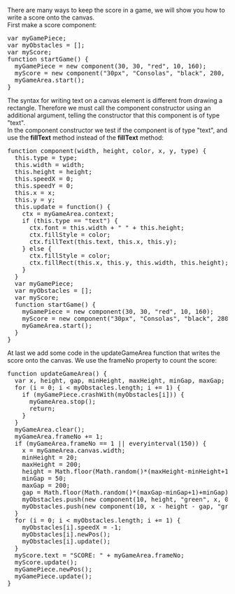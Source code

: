 There are many ways to keep the score in a game, we will show you how to write a score onto the canvas.
<br>
First make a score component:
<pre>
var myGamePiece;
var myObstacles = [];
var myScore;
function startGame() {
  myGamePiece = new component(30, 30, "red", 10, 160);
  myScore = new component("30px", "Consolas", "black", 280, 40, "text");
  myGameArea.start();
}
</pre>
The syntax for writing text on a canvas element is different from drawing a rectangle. Therefore we must call the component constructor using an additional argument, telling the constructor that this component is of type "text".
<br>
In the component constructor we test if the component is of type "text", and use the <b>fillText</b> method instead of the <b>fillText</b> method:
<pre>
function component(width, height, color, x, y, type) {
  this.type = type;
  this.width = width;
  this.height = height;
  this.speedX = 0;
  this.speedY = 0;
  this.x = x;
  this.y = y;
  this.update = function() {
    ctx = myGameArea.context;
    if (this.type == "text") {
      ctx.font = this.width + " " + this.height;
      ctx.fillStyle = color;
      ctx.fillText(this.text, this.x, this.y);
    } else {
      ctx.fillStyle = color;
      ctx.fillRect(this.x, this.y, this.width, this.height);
    }
  }
  var myGamePiece;
  var myObstacles = [];
  var myScore;
  function startGame() {
    myGamePiece = new component(30, 30, "red", 10, 160);
    myScore = new component("30px", "Consolas", "black", 280, 40, "text");
    myGameArea.start();
  }
}
</pre>
At last we add some code in the updateGameArea function that writes the score onto the canvas. We use the frameNo property to count the score:
<pre>
function updateGameArea() {
  var x, height, gap, minHeight, maxHeight, minGap, maxGap;
  for (i = 0; i < myObstacles.length; i += 1) {
    if (myGamePiece.crashWith(myObstacles[i])) {
      myGameArea.stop();
      return;
    }
  }
  myGameArea.clear();
  myGameArea.frameNo += 1;
  if (myGameArea.frameNo == 1 || everyinterval(150)) {
    x = myGameArea.canvas.width;
    minHeight = 20;
    maxHeight = 200;
    height = Math.floor(Math.random()*(maxHeight-minHeight+1)+minHeight);
    minGap = 50;
    maxGap = 200;
    gap = Math.floor(Math.random()*(maxGap-minGap+1)+minGap);
    myObstacles.push(new component(10, height, "green", x, 0));
    myObstacles.push(new component(10, x - height - gap, "green", x, height + gap));
  }
  for (i = 0; i < myObstacles.length; i += 1) {
    myObstacles[i].speedX = -1;
    myObstacles[i].newPos();
    myObstacles[i].update();
  }
  myScore.text = "SCORE: " + myGameArea.frameNo;
  myScore.update();
  myGamePiece.newPos();
  myGamePiece.update();
}
</pre>
